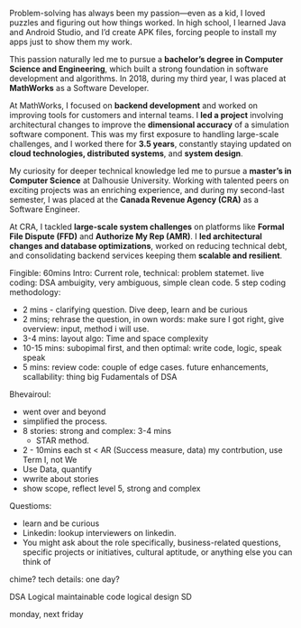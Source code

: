 
Problem-solving has always been my passion—even as a kid, I loved puzzles and figuring out how things worked. In high school, I learned Java and Android Studio, and I’d create APK files, forcing people to install my apps just to show them my work.

This passion naturally led me to pursue a **bachelor’s degree in Computer Science and Engineering**, which built a strong foundation in software development and algorithms. In 2018, during my third year, I was placed at **MathWorks** as a Software Developer.

At MathWorks, I focused on **backend development** and worked on improving tools for customers and internal teams. I **led a project** involving architectural changes to improve the **dimensional accuracy** of a simulation software component. This was my first exposure to handling large-scale challenges, and I worked there for **3.5 years**, constantly staying updated on **cloud technologies, distributed systems**, and **system design**.

My curiosity for deeper technical knowledge led me to pursue a **master’s in Computer Science** at Dalhousie University. Working with talented peers on exciting projects was an enriching experience, and during my second-last semester, I was placed at the **Canada Revenue Agency (CRA)** as a Software Engineer.

At CRA, I tackled **large-scale system challenges** on platforms like **Formal File Dispute (FFD)** and **Authorize My Rep (AMR)**. I **led architectural changes and database optimizations**, worked on reducing technical debt, and consolidating backend services keeping them **scalable and resilient**.

Fingible: 60mins
Intro: Current role, 
technical: problem statemet. live coding: DSA ambuigity, very ambiguous, simple clean code.
5 step coding methodology: 
- 2 mins - clarifying question. Dive deep, learn and be curious
- 2 mins; rehrase the question, in own words: make sure I got right, give overview: input, method i will use.
- 3-4 mins: layout algo: Time and space complexity
- 10-15 mins: subopimal first, and then optimal: write code, logic, speak speak
- 5 mins: review code: couple of edge cases. future enhancements, scallability: thing big
Fudamentals of DSA

Bhevairoul:
- went over and beyond 
- simplified the process.
- 8 stories: strong and complex: 3-4 mins
	- STAR method.
- 2 - 10mins each st < AR (Success measure, data) my contrbution, use Term I, not We
- Use Data, quantify
- wwrite about stories
- show scope, reflect level 5, strong and complex

Questioms:
- learn and be curious
- Linkedin: lookup interviewers on linkedin.
- You might ask about the role specifically, business-related questions, specific projects or initiatives, cultural aptitude, or anything else you can think of



chime?
tech details: 
one day?

DSA
Logical maintainable code
logical design
SD


monday, next friday




